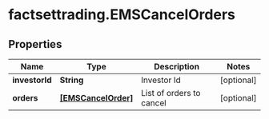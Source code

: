 # factsettrading.EMSCancelOrders

## Properties

Name | Type | Description | Notes
------------ | ------------- | ------------- | -------------
**investorId** | **String** | Investor Id | [optional] 
**orders** | [**[EMSCancelOrder]**](EMSCancelOrder.md) | List of orders to cancel | [optional] 


